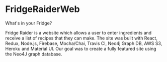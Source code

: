# FridgeRaiderWeb
What's in your Fridge? 

Fridge Raider is a website which allows a user to enter ingredients and receive a list of recipes that they can make. 
The site was built with React, Redux, Node.js, Firebase, Mocha/Chai, Travis CI, Neo4j Graph DB, AWS S3, Heroku and Material UI.
Our goal was to create a fully featured site using the Neo4J graph database. 
